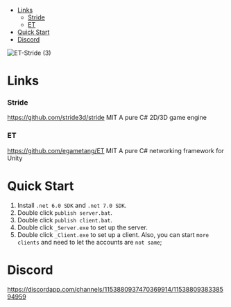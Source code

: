 <!-- TOC -->
* [Links](#links)
    * [Stride](#stride)
    * [ET](#et)
* [Quick Start](#quick-start)
* [Discord](#discord)
<!-- TOC -->

![ET-Stride (3)](https://github.com/ly3027929699/ET-Stride/assets/42492716/7253fc00-f3bc-4dbe-9c68-e2e0015a4368)

# Links
  ### Stride
  https://github.com/stride3d/stride MIT A pure C# 2D/3D game engine
  ### ET
  https://github.com/egametang/ET MIT  A pure C# networking framework for Unity

# Quick Start
  1. Install `.net 6.0 SDK` and `.net 7.0 SDK`.
  2. Double click `publish server.bat`.
  3. Double click `publish client.bat`.
  4. Double click `_Server.exe` to set up the server.
  5. Double click `_Client.exe` to set up a client. Also, you can start `more clients` and need to let the accounts are `not same`;

# Discord
  https://discordapp.com/channels/1153880937470369914/1153880938338594959
